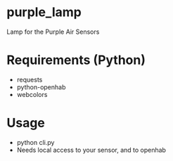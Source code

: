 # purple_lamp
Lamp for the Purple Air Sensors

# Requirements (Python)
- requests
- python-openhab
- webcolors

# Usage

- python cli.py
- Needs local access to your sensor, and to openhab
